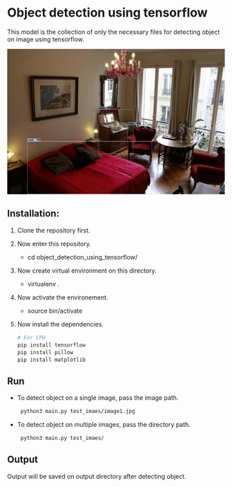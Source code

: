# Object detection using tensorflow

<p> This model is the collection of only the necessary  files for detecting object on image using tensorflow. </p>

![Object detection](https://github.com/mahbubcseju/object_detection_using_tensorflow/blob/master/output/52429027.jpg)

## Installation:

1. Clone the repository first.
2. Now enter this repository.
  
   - cd object_detection_using_tensorflow/
3. Now create virtual environment on this directory.
   
   - virtualenv .
4. Now activate the environement.
  
   - source bin/activate

5. Now install the dependencies.
   
   ``` bash
   # For CPU
   pip install tensorflow
   pip install pillow
   pip install matplotlib
   ```
## Run

- To detect object on a single image, pass the image path.
    ``` bash
     python3 main.py test_imaes/image1.jpg
    ```
- To detect object on multiple images, pass the directory path.
    ``` bash
     python3 main.py test_imaes/
    ```
    
 ## Output
 
 <p> Output will be saved on output directory after detecting object. <p>